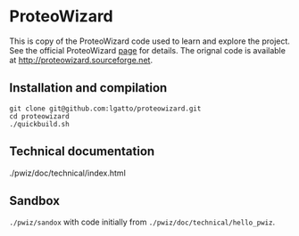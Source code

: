 # ProteoWizard

This is copy of the ProteoWizard code used to learn and explore the
project. See the official ProteoWizard
[page](http://proteowizard.sourceforge.net/) for details. The orignal
code is available at http://proteowizard.sourceforge.net.

## Installation and compilation

```
git clone git@github.com:lgatto/proteowizard.git
cd proteowizard
./quickbuild.sh
```

## Technical documentation

./pwiz/doc/technical/index.html

## Sandbox

`./pwiz/sandox` with code initially from `./pwiz/doc/technical/hello_pwiz`.
